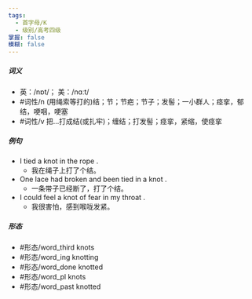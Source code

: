 ```yaml
---
tags:
  - 首字母/K
  - 级别/高考四级
掌握: false
模糊: false
---
```

##### 词义
- 英：/nɒt/； 美：/nɑːt/
- #词性/n  (用绳索等打的)结；节；节疤；节子；发髻；一小群人；痉挛，郁结，哽咽，哽塞
- #词性/v  把…打成结(或扎牢)；缠结；打发髻；痉挛，紧缩，使痉挛
##### 例句
- I tied a knot in the rope .
	- 我在绳子上打了个结。
- One lace had broken and been tied in a knot .
	- 一条带子已经断了，打了个结。
- I could feel a knot of fear in my throat .
	- 我很害怕，感到喉咙发紧。
##### 形态
- #形态/word_third knots
- #形态/word_ing knotting
- #形态/word_done knotted
- #形态/word_pl knots
- #形态/word_past knotted

